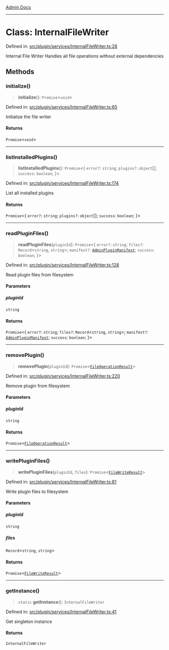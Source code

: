 [Admin Docs](/)

---

# Class: InternalFileWriter

Defined in: [src/plugin/services/InternalFileWriter.ts:28](https://github.com/PalisadoesFoundation/talawa-admin/blob/main/src/plugin/services/InternalFileWriter.ts#L28)

Internal File Writer
Handles all file operations without external dependencies

## Methods

### initialize()

> **initialize**(): `Promise`\<`void`\>

Defined in: [src/plugin/services/InternalFileWriter.ts:65](https://github.com/PalisadoesFoundation/talawa-admin/blob/main/src/plugin/services/InternalFileWriter.ts#L65)

Initialize the file writer

#### Returns

`Promise`\<`void`\>

---

### listInstalledPlugins()

> **listInstalledPlugins**(): `Promise`\<\{ `error?`: `string`; `plugins?`: `object`[]; `success`: `boolean`; \}\>

Defined in: [src/plugin/services/InternalFileWriter.ts:174](https://github.com/PalisadoesFoundation/talawa-admin/blob/main/src/plugin/services/InternalFileWriter.ts#L174)

List all installed plugins

#### Returns

`Promise`\<\{ `error?`: `string`; `plugins?`: `object`[]; `success`: `boolean`; \}\>

---

### readPluginFiles()

> **readPluginFiles**(`pluginId`): `Promise`\<\{ `error?`: `string`; `files?`: `Record`\<`string`, `string`\>; `manifest?`: [`AdminPluginManifest`](../../../../utils/adminPluginInstaller/interfaces/AdminPluginManifest.md); `success`: `boolean`; \}\>

Defined in: [src/plugin/services/InternalFileWriter.ts:128](https://github.com/PalisadoesFoundation/talawa-admin/blob/main/src/plugin/services/InternalFileWriter.ts#L128)

Read plugin files from filesystem

#### Parameters

##### pluginId

`string`

#### Returns

`Promise`\<\{ `error?`: `string`; `files?`: `Record`\<`string`, `string`\>; `manifest?`: [`AdminPluginManifest`](../../../../utils/adminPluginInstaller/interfaces/AdminPluginManifest.md); `success`: `boolean`; \}\>

---

### removePlugin()

> **removePlugin**(`pluginId`): `Promise`\<[`FileOperationResult`](../interfaces/FileOperationResult.md)\>

Defined in: [src/plugin/services/InternalFileWriter.ts:220](https://github.com/PalisadoesFoundation/talawa-admin/blob/main/src/plugin/services/InternalFileWriter.ts#L220)

Remove plugin from filesystem

#### Parameters

##### pluginId

`string`

#### Returns

`Promise`\<[`FileOperationResult`](../interfaces/FileOperationResult.md)\>

---

### writePluginFiles()

> **writePluginFiles**(`pluginId`, `files`): `Promise`\<[`FileWriteResult`](../interfaces/FileWriteResult.md)\>

Defined in: [src/plugin/services/InternalFileWriter.ts:81](https://github.com/PalisadoesFoundation/talawa-admin/blob/main/src/plugin/services/InternalFileWriter.ts#L81)

Write plugin files to filesystem

#### Parameters

##### pluginId

`string`

##### files

`Record`\<`string`, `string`\>

#### Returns

`Promise`\<[`FileWriteResult`](../interfaces/FileWriteResult.md)\>

---

### getInstance()

> `static` **getInstance**(): `InternalFileWriter`

Defined in: [src/plugin/services/InternalFileWriter.ts:41](https://github.com/PalisadoesFoundation/talawa-admin/blob/main/src/plugin/services/InternalFileWriter.ts#L41)

Get singleton instance

#### Returns

`InternalFileWriter`
